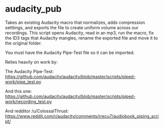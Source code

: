 <!-- @format -->

# audacity_pub

Takes an existing Audacity macro that normalizes, adds compression setttings, and exports the file to create uniform volume across our recordings. This script opens Audacity, read in an mp3, run the macro, fix the ID3 tags that Audacity mangles, rename the exported file and move it to the original folder.

You must have the Audacity Pipe-Test file so it can be imported.

Relies heavily on work by:

The Audacity Pipe-Test:
https://github.com/audacity/audacity/blob/master/scripts/piped-work/pipe_test.py

And this one:
https://github.com/audacity/audacity/blob/master/scripts/piped-work/recording_test.py

And redditor /u/ColossalThrust:
https://www.reddit.com/r/audacity/comments/rrecu7/audiobook_piping_script/
